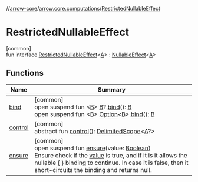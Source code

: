 //[arrow-core](../../../index.md)/[arrow.core.computations](../index.md)/[RestrictedNullableEffect](index.md)

# RestrictedNullableEffect

[common]\
fun interface [RestrictedNullableEffect](index.md)&lt;[A](index.md)&gt; : [NullableEffect](../-nullable-effect/index.md)&lt;[A](index.md)&gt;

## Functions

| Name | Summary |
|---|---|
| [bind](../-nullable-effect/bind.md) | [common]<br>open suspend fun &lt;[B](../-nullable-effect/bind.md)&gt; [B](../-nullable-effect/bind.md)?.[bind](../-nullable-effect/bind.md)(): [B](../-nullable-effect/bind.md)<br>open suspend fun &lt;[B](../-nullable-effect/bind.md)&gt; [Option](../../arrow.core/-option/index.md)&lt;[B](../-nullable-effect/bind.md)&gt;.[bind](../-nullable-effect/bind.md)(): [B](../-nullable-effect/bind.md) |
| [control](../-restricted-option-effect/index.md#-609838202%2FFunctions%2F-1961959459) | [common]<br>abstract fun [control](../-restricted-option-effect/index.md#-609838202%2FFunctions%2F-1961959459)(): [DelimitedScope](../../../../arrow-continuations/arrow-continuations/arrow.continuations.generic/-delimited-scope/index.md)&lt;[A](index.md)?&gt; |
| [ensure](../-nullable-effect/ensure.md) | [common]<br>open suspend fun [ensure](../-nullable-effect/ensure.md)(value: [Boolean](https://kotlinlang.org/api/latest/jvm/stdlib/kotlin/-boolean/index.html))<br>Ensure check if the [value](../-nullable-effect/ensure.md) is true, and if it is it allows the nullable { } binding to continue. In case it is false, then it short-circuits the binding and returns null. |
